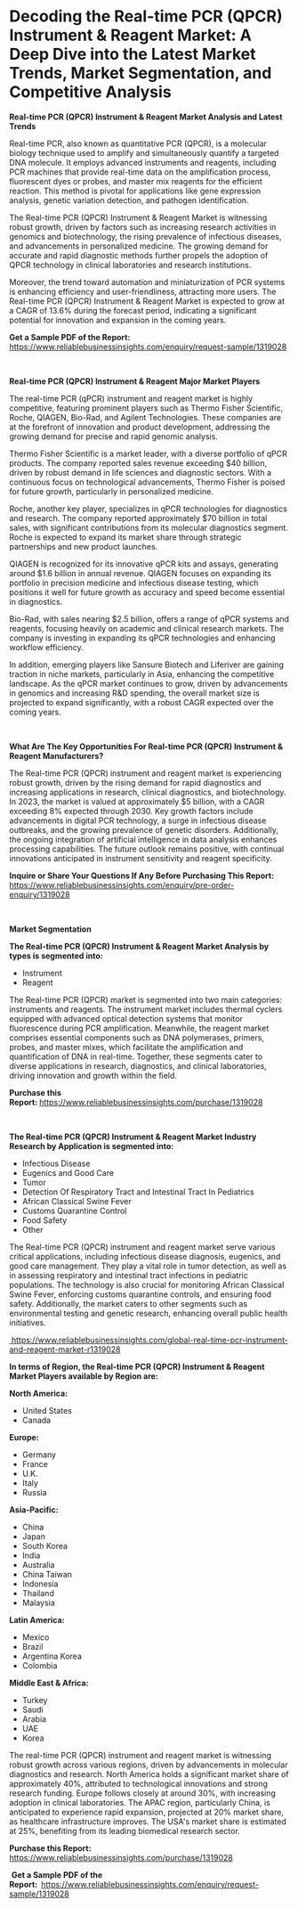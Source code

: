 <p><h1>Decoding the Real-time PCR (QPCR) Instrument & Reagent Market: A Deep Dive into the Latest Market Trends, Market Segmentation, and Competitive Analysis</h1></p><p><strong>Real-time PCR (QPCR) Instrument & Reagent Market Analysis and Latest Trends</strong></p>
<p><p>Real-time PCR, also known as quantitative PCR (QPCR), is a molecular biology technique used to amplify and simultaneously quantify a targeted DNA molecule. It employs advanced instruments and reagents, including PCR machines that provide real-time data on the amplification process, fluorescent dyes or probes, and master mix reagents for the efficient reaction. This method is pivotal for applications like gene expression analysis, genetic variation detection, and pathogen identification.</p><p>The Real-time PCR (QPCR) Instrument & Reagent Market is witnessing robust growth, driven by factors such as increasing research activities in genomics and biotechnology, the rising prevalence of infectious diseases, and advancements in personalized medicine. The growing demand for accurate and rapid diagnostic methods further propels the adoption of QPCR technology in clinical laboratories and research institutions. </p><p>Moreover, the trend toward automation and miniaturization of PCR systems is enhancing efficiency and user-friendliness, attracting more users. The Real-time PCR (QPCR) Instrument & Reagent Market is expected to grow at a CAGR of 13.6% during the forecast period, indicating a significant potential for innovation and expansion in the coming years.</p></p>
<p><strong>Get a Sample PDF of the Report:&nbsp;</strong> <a href="https://www.reliablebusinessinsights.com/enquiry/request-sample/1319028?utm_campaign=2723&utm_medium=2&utm_source=Github&utm_content=ia&utm_term=16042025&utm_id=real-time-pcr-qpcr-instrument-reagent">https://www.reliablebusinessinsights.com/enquiry/request-sample/1319028</a></p>
<p>&nbsp;</p>
<p><strong>Real-time PCR (QPCR) Instrument & Reagent Major Market Players</strong></p>
<p><p>The real-time PCR (qPCR) instrument and reagent market is highly competitive, featuring prominent players such as Thermo Fisher Scientific, Roche, QIAGEN, Bio-Rad, and Agilent Technologies. These companies are at the forefront of innovation and product development, addressing the growing demand for precise and rapid genomic analysis.</p><p>Thermo Fisher Scientific is a market leader, with a diverse portfolio of qPCR products. The company reported sales revenue exceeding $40 billion, driven by robust demand in life sciences and diagnostic sectors. With a continuous focus on technological advancements, Thermo Fisher is poised for future growth, particularly in personalized medicine.</p><p>Roche, another key player, specializes in qPCR technologies for diagnostics and research. The company reported approximately $70 billion in total sales, with significant contributions from its molecular diagnostics segment. Roche is expected to expand its market share through strategic partnerships and new product launches.</p><p>QIAGEN is recognized for its innovative qPCR kits and assays, generating around $1.6 billion in annual revenue. QIAGEN focuses on expanding its portfolio in precision medicine and infectious disease testing, which positions it well for future growth as accuracy and speed become essential in diagnostics.</p><p>Bio-Rad, with sales nearing $2.5 billion, offers a range of qPCR systems and reagents, focusing heavily on academic and clinical research markets. The company is investing in expanding its qPCR technologies and enhancing workflow efficiency.</p><p>In addition, emerging players like Sansure Biotech and Liferiver are gaining traction in niche markets, particularly in Asia, enhancing the competitive landscape. As the qPCR market continues to grow, driven by advancements in genomics and increasing R&D spending, the overall market size is projected to expand significantly, with a robust CAGR expected over the coming years.</p></p>
<p>&nbsp;</p>
<p><strong>What Are The Key Opportunities For Real-time PCR (QPCR) Instrument & Reagent Manufacturers?</strong></p>
<p><p>The Real-time PCR (QPCR) instrument and reagent market is experiencing robust growth, driven by the rising demand for rapid diagnostics and increasing applications in research, clinical diagnostics, and biotechnology. In 2023, the market is valued at approximately $5 billion, with a CAGR exceeding 8% expected through 2030. Key growth factors include advancements in digital PCR technology, a surge in infectious disease outbreaks, and the growing prevalence of genetic disorders. Additionally, the ongoing integration of artificial intelligence in data analysis enhances processing capabilities. The future outlook remains positive, with continual innovations anticipated in instrument sensitivity and reagent specificity.</p></p>
<p><strong>Inquire or Share Your Questions If Any Before Purchasing This Report:</strong> <a href="https://www.reliablebusinessinsights.com/enquiry/pre-order-enquiry/1319028?utm_campaign=2723&utm_medium=2&utm_source=Github&utm_content=ia&utm_term=16042025&utm_id=real-time-pcr-qpcr-instrument-reagent">https://www.reliablebusinessinsights.com/enquiry/pre-order-enquiry/1319028</a></p>
<p>&nbsp;</p>
<p><strong>Market Segmentation</strong></p>
<p><strong>The Real-time PCR (QPCR) Instrument & Reagent Market Analysis by types is segmented into:</strong></p>
<p><ul><li>Instrument</li><li>Reagent</li></ul></p>
<p><p>The Real-time PCR (QPCR) market is segmented into two main categories: instruments and reagents. The instrument market includes thermal cyclers equipped with advanced optical detection systems that monitor fluorescence during PCR amplification. Meanwhile, the reagent market comprises essential components such as DNA polymerases, primers, probes, and master mixes, which facilitate the amplification and quantification of DNA in real-time. Together, these segments cater to diverse applications in research, diagnostics, and clinical laboratories, driving innovation and growth within the field.</p></p>
<p><strong>Purchase this Report:&nbsp;</strong><a href="https://www.reliablebusinessinsights.com/purchase/1319028?utm_campaign=2723&utm_medium=2&utm_source=Github&utm_content=ia&utm_term=16042025&utm_id=real-time-pcr-qpcr-instrument-reagent">https://www.reliablebusinessinsights.com/purchase/1319028</a></p>
<p>&nbsp;</p>
<p><strong>The Real-time PCR (QPCR) Instrument & Reagent Market Industry Research by Application is segmented into:</strong></p>
<p><ul><li>Infectious Disease</li><li>Eugenics and Good Care</li><li>Tumor</li><li>Detection Of Respiratory Tract and Intestinal Tract In Pediatrics</li><li>African Classical Swine Fever</li><li>Customs Quarantine Control</li><li>Food Safety</li><li>Other</li></ul></p>
<p><p>The Real-time PCR (QPCR) instrument and reagent market serve various critical applications, including infectious disease diagnosis, eugenics, and good care management. They play a vital role in tumor detection, as well as in assessing respiratory and intestinal tract infections in pediatric populations. The technology is also crucial for monitoring African Classical Swine Fever, enforcing customs quarantine controls, and ensuring food safety. Additionally, the market caters to other segments such as environmental testing and genetic research, enhancing overall public health initiatives.</p></p>
<p><a href="https://www.reliablebusinessinsights.com/global-real-time-pcr-instrument-and-reagent-market-r1319028?utm_campaign=2723&utm_medium=2&utm_source=Github&utm_content=ia&utm_term=16042025&utm_id=real-time-pcr-qpcr-instrument-reagent">&nbsp;https://www.reliablebusinessinsights.com/global-real-time-pcr-instrument-and-reagent-market-r1319028</a></p>
<p><strong>In terms of Region, the Real-time PCR (QPCR) Instrument & Reagent Market Players available by Region are:</strong></p>
<p>
    <p> <strong> North America: </strong>
        <ul>
            <li>United States</li>
            <li>Canada</li>
        </ul>
        </p> 
    <p> <strong> Europe: </strong>
        <ul>
            <li>Germany</li>
            <li>France</li>
            <li>U.K.</li>
            <li>Italy</li>
            <li>Russia</li>
        </ul>
        </p> 
    <p> <strong> Asia-Pacific: </strong>
        <ul>
            <li>China</li>
            <li>Japan</li>
            <li>South Korea</li>
            <li>India</li>
            <li>Australia</li>
            <li>China Taiwan</li>
            <li>Indonesia</li>
            <li>Thailand</li>
            <li>Malaysia</li>
        </ul>
        </p> 
    <p> <strong> Latin America: </strong>
        <ul>
            <li>Mexico</li>
            <li>Brazil</li>
            <li>Argentina Korea</li>
            <li>Colombia</li>
        </ul>
        </p> 
    <p> <strong> Middle East & Africa: </strong>
        <ul>
            <li>Turkey</li>
            <li>Saudi</li>
            <li>Arabia</li>
            <li>UAE</li>
            <li>Korea</li>
        </ul>
    </p>
    </p>
<p><p>The real-time PCR (QPCR) instrument and reagent market is witnessing robust growth across various regions, driven by advancements in molecular diagnostics and research. North America holds a significant market share of approximately 40%, attributed to technological innovations and strong research funding. Europe follows closely at around 30%, with increasing adoption in clinical laboratories. The APAC region, particularly China, is anticipated to experience rapid expansion, projected at 20% market share, as healthcare infrastructure improves. The USA's market share is estimated at 25%, benefiting from its leading biomedical research sector.</p></p>
<p><strong>Purchase this Report: </strong><a href="https://www.reliablebusinessinsights.com/purchase/1319028?utm_campaign=2723&utm_medium=2&utm_source=Github&utm_content=ia&utm_term=16042025&utm_id=real-time-pcr-qpcr-instrument-reagent">https://www.reliablebusinessinsights.com/purchase/1319028</a></p>
<p>&nbsp;<strong>Get a Sample PDF of the Report:&nbsp;&nbsp;</strong><a href="https://www.reliablebusinessinsights.com/enquiry/request-sample/1319028?utm_campaign=2723&utm_medium=2&utm_source=Github&utm_content=ia&utm_term=16042025&utm_id=real-time-pcr-qpcr-instrument-reagent">https://www.reliablebusinessinsights.com/enquiry/request-sample/1319028</a></p>
<p><strong></strong></p>
<p><p></p><p></p><p></p></p>